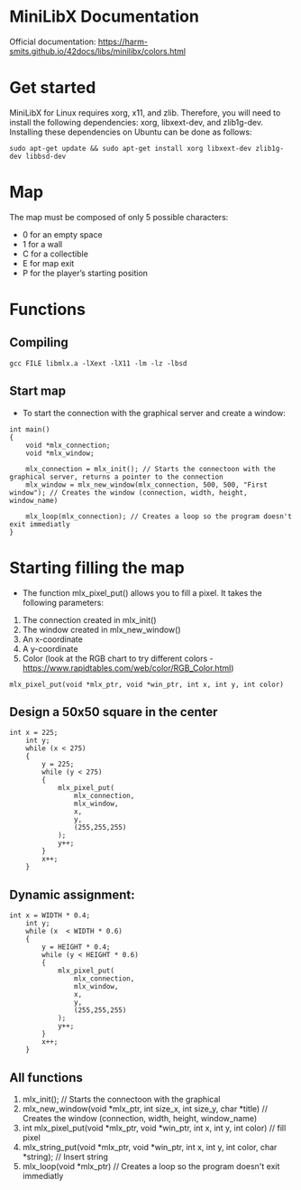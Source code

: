 # MiniLibX Documentation
Official documentation: https://harm-smits.github.io/42docs/libs/minilibx/colors.html

# Get started
MiniLibX for Linux requires xorg, x11, and zlib. Therefore, you will need to install the following dependencies: xorg, libxext-dev, and zlib1g-dev. Installing these dependencies on Ubuntu can be done as follows:
```
sudo apt-get update && sudo apt-get install xorg libxext-dev zlib1g-dev libbsd-dev
```

# Map
The map must be composed of only 5 possible characters: 
- 0 for an empty space
- 1 for a wall
- C for a collectible
- E for map exit 
- P for the player’s starting position

# Functions

## Compiling

```
gcc FILE libmlx.a -lXext -lX11 -lm -lz -lbsd
```

## Start map

- To start the connection with the graphical server and create a window:

```
int main()
{
    void *mlx_connection;
    void *mlx_window;

    mlx_connection = mlx_init(); // Starts the connectoon with the graphical server, returns a pointer to the connection
    mlx_window = mlx_new_window(mlx_connection, 500, 500, "First window"); // Creates the window (connection, width, height, window_name) 
    
    mlx_loop(mlx_connection); // Creates a loop so the program doesn't exit immediatly
} 
```

# Starting filling the map

- The function mlx_pixel_put() allows you to fill a pixel. It takes the following parameters:

1. The connection created in mlx_init()
2. The window created in mlx_new_window()
3. An x-coordinate
4. A y-coordinate
5. Color (look at the RGB chart to try different colors - https://www.rapidtables.com/web/color/RGB_Color.html)

```
mlx_pixel_put(void *mlx_ptr, void *win_ptr, int x, int y, int color)
```

## Design a 50x50 square in the center

```
int x = 225;
    int y;
    while (x < 275)
    {
        y = 225;
        while (y < 275)
        {
            mlx_pixel_put(
                mlx_connection, 
                mlx_window, 
                x, 
                y, 
                (255,255,255)
            );
            y++;
        }
        x++;
    }
```

## Dynamic assignment:

```
int x = WIDTH * 0.4;
    int y;
    while (x  < WIDTH * 0.6)
    {
        y = HEIGHT * 0.4;
        while (y < HEIGHT * 0.6)
        {
            mlx_pixel_put(
                mlx_connection, 
                mlx_window, 
                x, 
                y, 
                (255,255,255)
            );
            y++;
        }
        x++;
    }
```

## All functions

1. mlx_init(); // Starts the connectoon with the graphical 
2. mlx_new_window(void *mlx_ptr, int size_x, int size_y, char *title) // Creates the window (connection, width, height, window_name) 
3. int mlx_pixel_put(void *mlx_ptr, void *win_ptr, int x, int y, int color) // fill pixel
4. mlx_string_put(void *mlx_ptr, void *win_ptr, int x, int y, int color, char *string); // Insert string
5. mlx_loop(void *mlx_ptr) // Creates a loop so the program doesn't exit immediatly

